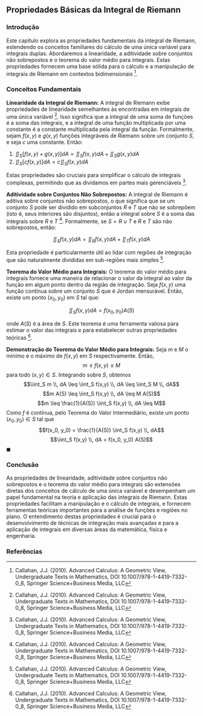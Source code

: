 ## Propriedades Básicas da Integral de Riemann

### Introdução
Este capítulo explora as propriedades fundamentais da integral de Riemann, estendendo os conceitos familiares do cálculo de uma única variável para integrais duplas. Abordaremos a linearidade, a aditividade sobre conjuntos não sobrepostos e o teorema do valor médio para integrais. Estas propriedades fornecem uma base sólida para o cálculo e a manipulação de integrais de Riemann em contextos bidimensionais [^4].

### Conceitos Fundamentais

**Linearidade da Integral de Riemann:** A integral de Riemann exibe propriedades de linearidade semelhantes às encontradas em integrais de uma única variável [^4]. Isso significa que a integral de uma soma de funções é a soma das integrais, e a integral de uma função multiplicada por uma constante é a constante multiplicada pela integral da função. Formalmente, sejam $f(x, y)$ e $g(x, y)$ funções integráveis de Riemann sobre um conjunto $S$, e seja $c$ uma constante. Então:

1.  $\iint_S [f(x, y) + g(x, y)] dA = \iint_S f(x, y) dA + \iint_S g(x, y) dA$
2.  $\iint_S [cf(x, y)] dA = c \iint_S f(x, y) dA$

Estas propriedades são cruciais para simplificar o cálculo de integrais complexas, permitindo que as dividamos em partes mais gerenciáveis [^30].

**Aditividade sobre Conjuntos Não Sobrepostos:** A integral de Riemann é aditiva sobre conjuntos não sobrepostos, o que significa que se um conjunto $S$ pode ser dividido em subconjuntos $R$ e $T$ que não se sobrepõem (isto é, seus interiores são disjuntos), então a integral sobre $S$ é a soma das integrais sobre $R$ e $T$ [^4]. Formalmente, se $S = R \cup T$ e $R$ e $T$ são não sobrepostos, então:

$$\iint_S f(x, y) dA = \iint_R f(x, y) dA + \iint_T f(x, y) dA$$

Esta propriedade é particularmente útil ao lidar com regiões de integração que são naturalmente divididas em sub-regiões mais simples [^27].

**Teorema do Valor Médio para Integrais:** O teorema do valor médio para integrais fornece uma maneira de relacionar o valor da integral ao valor da função em algum ponto dentro da região de integração. Seja $f(x, y)$ uma função contínua sobre um conjunto $S$ que é Jordan mensurável. Então, existe um ponto $(x_0, y_0)$ em $S$ tal que:

$$\iint_S f(x, y) dA = f(x_0, y_0) A(S)$$

onde $A(S)$ é a área de $S$. Este teorema é uma ferramenta valiosa para estimar o valor das integrais e para estabelecer outras propriedades teóricas [^4].

**Demonstração do Teorema do Valor Médio para Integrais:** Seja $m$ e $M$ o mínimo e o máximo de $f(x,y)$ em $S$ respectivamente. Então,
$$m \leq f(x,y) \leq M$$
para todo $(x,y) \in S$. Integrando sobre $S$, obtemos
$$\iint_S m \\, dA \leq \iint_S f(x,y) \\, dA \leq \iint_S M \\, dA$$
$$m A(S) \leq \iint_S f(x,y) \\, dA \leq M A(S)$$
$$m \leq \frac{1}{A(S)} \iint_S f(x,y) \\, dA \leq M$$
Como $f$ é contínua, pelo Teorema do Valor Intermediário, existe um ponto $(x_0, y_0) \in S$ tal que
$$f(x_0, y_0) = \frac{1}{A(S)} \iint_S f(x,y) \\, dA$$
$$\iint_S f(x,y) \\, dA = f(x_0, y_0) A(S)$$
$\blacksquare$

### Conclusão
As propriedades de linearidade, aditividade sobre conjuntos não sobrepostos e o teorema do valor médio para integrais são extensões diretas dos conceitos de cálculo de uma única variável e desempenham um papel fundamental na teoria e aplicação das integrais de Riemann. Estas propriedades facilitam a manipulação e o cálculo de integrais, e fornecem ferramentas teóricas importantes para a análise de funções e regiões no plano. O entendimento destas propriedades é crucial para o desenvolvimento de técnicas de integração mais avançadas e para a aplicação de integrais em diversas áreas da matemática, física e engenharia.

### Referências
[^4]: Callahan, J.J. (2010). Advanced Calculus: A Geometric View, Undergraduate Texts in Mathematics, DOI 10.1007/978-1-4419-7332-0_8, Springer Science+Business Media, LLC
[^27]: Callahan, J.J. (2010). Advanced Calculus: A Geometric View, Undergraduate Texts in Mathematics, DOI 10.1007/978-1-4419-7332-0_8, Springer Science+Business Media, LLC
[^30]: Callahan, J.J. (2010). Advanced Calculus: A Geometric View, Undergraduate Texts in Mathematics, DOI 10.1007/978-1-4419-7332-0_8, Springer Science+Business Media, LLC
<!-- END -->